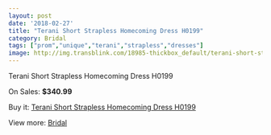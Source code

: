 ```yaml
---
layout: post
date: '2018-02-27'
title: "Terani Short Strapless Homecoming Dress H0199"
category: Bridal
tags: ["prom","unique","terani","strapless","dresses"]
image: http://img.transblink.com/18985-thickbox_default/terani-short-strapless-homecoming-dress-h0199.jpg
---
```

Terani Short Strapless Homecoming Dress H0199

On Sales: **$340.99**
<a href="https://www.transblink.com/en/bridal/5934-terani-short-strapless-homecoming-dress-h0199.html"><amp-img layout="responsive" width="600" height="600" src="//img.transblink.com/18985-thickbox_default/terani-short-strapless-homecoming-dress-h0199.jpg" alt="Terani Short Strapless Homecoming Dress H0199 0" /></a>
<a href="https://www.transblink.com/en/bridal/5934-terani-short-strapless-homecoming-dress-h0199.html"><amp-img layout="responsive" width="600" height="600" src="//img.transblink.com/18988-thickbox_default/terani-short-strapless-homecoming-dress-h0199.jpg" alt="Terani Short Strapless Homecoming Dress H0199 1" /></a>
<a href="https://www.transblink.com/en/bridal/5934-terani-short-strapless-homecoming-dress-h0199.html"><amp-img layout="responsive" width="600" height="600" src="//img.transblink.com/18987-thickbox_default/terani-short-strapless-homecoming-dress-h0199.jpg" alt="Terani Short Strapless Homecoming Dress H0199 2" /></a>
<a href="https://www.transblink.com/en/bridal/5934-terani-short-strapless-homecoming-dress-h0199.html"><amp-img layout="responsive" width="600" height="600" src="//img.transblink.com/18986-thickbox_default/terani-short-strapless-homecoming-dress-h0199.jpg" alt="Terani Short Strapless Homecoming Dress H0199 3" /></a>

Buy it: [Terani Short Strapless Homecoming Dress H0199](https://www.transblink.com/en/bridal/5934-terani-short-strapless-homecoming-dress-h0199.html "Terani Short Strapless Homecoming Dress H0199")

View more: [Bridal](https://www.transblink.com/en/3-bridal "Bridal")